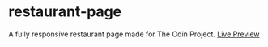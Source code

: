 # restaurant-page
A  fully responsive restaurant page made for The Odin Project.
[Live Preview](https://serendipityq.github.io/restaurant-page/)
